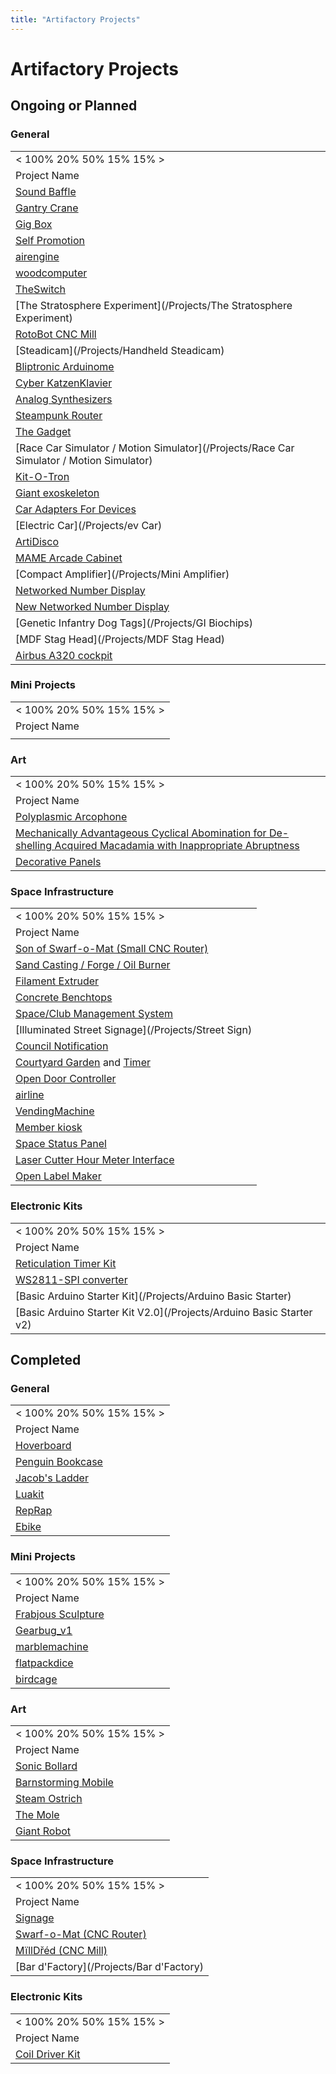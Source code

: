 ```yaml
---
title: "Artifactory Projects"
---
```

# Artifactory Projects

## Ongoing or Planned

### General

|                                                                                          |
|------------------------------------------------------------------------------------------|
| \< 100% 20% 50% 15% 15% \>                                                               |
| Project Name                                                                             |
| [Sound Baffle](/Projects/soundBaffle)                                                    |
| [Gantry Crane](/Projects/gantrycrane)                                                    |
| [Gig Box](/Projects/gigbox)                                                              |
| [Self Promotion](/Projects/selfpromotion)                                                |
| [airengine](/Projects/airengine)                                                         |
| [woodcomputer](/Projects/woodcomputer)                                                   |
| [TheSwitch](/Projects/TheSwitch)                                                         |
| [The Stratosphere Experiment](/Projects/The Stratosphere Experiment)                     |
| [RotoBot CNC Mill](/Projects/rotobot)                                                    |
| [Steadicam](/Projects/Handheld Steadicam)                                                |
| [Bliptronic Arduinome](/Projects/Bliptronic_Arduinome)                                   |
| [Cyber KatzenKlavier](/Projects/cyber_katzenklavier)                                     |
| [Analog Synthesizers](/Projects/Analog_Synthesis)                                        |
| [Steampunk Router](/Projects/Steampunk_Router)                                           |
| [The Gadget](/Projects/TheGadget)                                                        |
| [Race Car Simulator / Motion Simulator](/Projects/Race Car Simulator / Motion Simulator) |
| [Kit-O-Tron](/Projects/kitotron/start)                                                   |
| [Giant exoskeleton](/Projects/GiantExoskeleton)                                          |
| [Car Adapters For Devices](/Projects/CarAdapters)                                        |
| [Electric Car](/Projects/ev Car)                                                         |
| [ArtiDisco](/Projects/ArtiDisco)                                                         |
| [MAME Arcade Cabinet](/Projects/MAME)                                                    |
| [Compact Amplifier](/Projects/Mini Amplifier)                                            |
| [Networked Number Display](/Projects/NetworkedNumberDisplay)                             |
| [New Networked Number Display](/Projects/NewNetworkedNumberDisplay)                      |
| [Genetic Infantry Dog Tags](/Projects/GI Biochips)                                       |
| [MDF Stag Head](/Projects/MDF Stag Head)                                                 |
| [Airbus A320 cockpit](/Projects/A320cockpit)                                             |

### Mini Projects

|                            |
|----------------------------|
| \< 100% 20% 50% 15% 15% \> |
| Project Name               |
|                            |

### Art

|                                                                                                                                              |
|----------------------------------------------------------------------------------------------------------------------------------------------|
| \< 100% 20% 50% 15% 15% \>                                                                                                                   |
| Project Name                                                                                                                                 |
| [Polyplasmic Arcophone](/Projects/Arcophone)                                                                                                 |
| [Mechanically Advantageous Cyclical Abomination for De-shelling Acquired Macadamia with Inappropriate Abruptness](/Projects/macadamiabicyle) |
| [Decorative Panels](/Projects/Decorative_Panels)                                                                                             |

### Space Infrastructure

|                                                                   |
|-------------------------------------------------------------------|
| \< 100% 20% 50% 15% 15% \>                                        |
| Project Name                                                      |
| [Son of Swarf-o-Mat (Small CNC Router)](/Projects/Swarf-o-Mat2)   |
| [Sand Casting / Forge / Oil Burner](/Projects/sandcasting)        |
| [Filament Extruder](/Projects/Filament)                           |
| [Concrete Benchtops](/Projects/Concrete)                          |
| [Space/Club Management System](/Projects/ClubManagementSystem)    |
| [Illuminated Street Signage](/Projects/Street Sign)               |
| [Council Notification](/Projects/CouncilNotification)             |
| [Courtyard Garden](/Projects/Garden) and [Timer](/Projects/Timer) |
| [Open Door Controller](/Projects/OpenDoorControl)                 |
| [airline](/Projects/airline)                                      |
| [VendingMachine](/Projects/VendingMachine)                        |
| [Member kiosk](/Projects/SelfServiceKisok)                        |
| [Space Status Panel](/Projects/StatusBoard)                       |
| [Laser Cutter Hour Meter Interface](/Projects/LaserHourMeter)     |
| [Open Label Maker](/Projects/OpenLabelMaker)                      |

### Electronic Kits

|                                                                      |
|----------------------------------------------------------------------|
| \< 100% 20% 50% 15% 15% \>                                           |
| Project Name                                                         |
| [Reticulation Timer Kit](/Projects/retickit)                         |
| [WS2811-SPI converter](/Projects/WS2811ClockShaper)                  |
| [Basic Arduino Starter Kit](/Projects/Arduino Basic Starter)         |
| [Basic Arduino Starter Kit V2.0](/Projects/Arduino Basic Starter v2) |

## Completed

### General

|                                                |
|------------------------------------------------|
| \< 100% 20% 50% 15% 15% \>                     |
| Project Name                                   |
| [Hoverboard](/Projects/Hoverboard)             |
| [Penguin Bookcase](/Projects/Penguin_Bookcase) |
| [Jacob's Ladder](/Projects/Jacobs_Ladder)      |
| [Luakit](/Projects/Luakit)                     |
| [RepRap](/Projects/reprap)                     |
| [Ebike](/Projects/Ebike)                       |

### Mini Projects

|                                          |
|------------------------------------------|
| \< 100% 20% 50% 15% 15% \>               |
| Project Name                             |
| [Frabjous Sculpture](/projects/frabjous) |
| [Gearbug_v1](/projects/Gearbug1)         |
| [marblemachine](/projects/marblemachine) |
| [flatpackdice](/projects/flatpackdice)   |
| [birdcage](/projects/birdcage)           |

### Art

|                                                     |
|-----------------------------------------------------|
| \< 100% 20% 50% 15% 15% \>                          |
| Project Name                                        |
| [Sonic Bollard](/Projects/sonicbollard)             |
| [Barnstorming Mobile](/Projects/barnstormingmobile) |
| [Steam Ostrich](/Projects/steamostrich)             |
| [The Mole](/Projects/themole)                       |
| [Giant Robot](/Projects/Giant_Robot)                |

### Space Infrastructure

|                                                   |
|---------------------------------------------------|
| \< 100% 20% 50% 15% 15% \>                        |
| Project Name                                      |
| [Signage](/Projects/Sign1)                        |
| [Swarf-o-Mat (CNC Router)](/Projects/swarf-o-mat) |
| [MïllDřéd (CNC Mill)](/tools/milldred)            |
| [Bar d'Factory](/Projects/Bar d'Factory)          |

### Electronic Kits

|                                                |
|------------------------------------------------|
| \< 100% 20% 50% 15% 15% \>                     |
| Project Name                                   |
| [Coil Driver Kit](/Projects/MusicalCoilDriver) |
